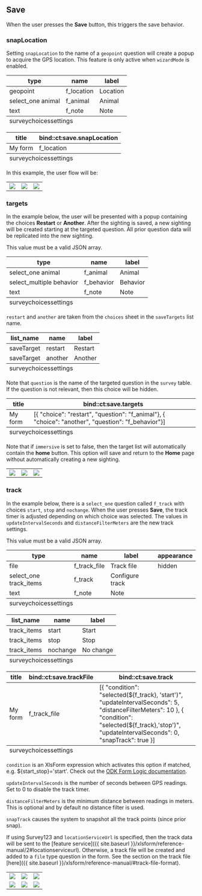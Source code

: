 ## Save
When the user presses the **Save** button, this triggers the save behavior.

### snapLocation

Setting `snapLocation` to the name of a `geopoint` question will create a popup to acquire the GPS location. This feature is only active when `wizardMode` is enabled.

<table class="xlsTable">
  <thead>
    <tr>
      <th>type</th>
      <th>name</th>
      <th>label</th>
    </tr>
  </thead>
  <tbody>
    <tr>
      <td>geopoint</td>
      <td>f_location</td>
      <td>Location</td>
    </tr>
    <tr>
      <td>select_one animal</td>
      <td>f_animal</td>
      <td>Animal</td>
    </tr>
    <tr>
      <td>text</td>
      <td>f_note</td>
      <td>Note</td>
    </tr>
  </tbody>
  <tfoot>
    <tr>
      <td class="sheets" colspan="3"><span class="active">survey</span><span>choices</span><span>settings</span></td>
    </tr>
  </tfoot>
</table>

<table class="xlsTable">
  <thead>
    <tr>
      <th>title</th>
      <th>bind::ct:save.snapLocation</th>
    </tr>
  </thead>
  <tbody>
    <tr>
      <td>My form</td>
      <td>f_location</td>
    </tr>
  </tbody>
  <tfoot>
    <tr>
      <td class="sheets" colspan="3"><span>survey</span><span>choices</span><span class="active">settings</span></td>
    </tr>
  </tfoot>
</table>

In this example, the user flow will be:
<table>
<tr>
<td><img src="{{ site.baseurl }}/assets/xlsform/refman-snapLocation-1.png" /></td>
<td><img src="{{ site.baseurl }}/assets/xlsform/refman-snapLocation-2.png" /></td>
<td><img src="{{ site.baseurl }}/assets/xlsform/refman-snapLocation-3.png" /></td>
</tr>
</table>

### targets
In the example below, the user will be presented with a popup containing the choices **Restart** or **Another**. After the sighting is saved, a new sighting will be created starting at the targeted question. All prior question data will be replicated into the new sighting.

This value must be a valid JSON array.

<table class="xlsTable">
  <thead>
    <tr>
      <th>type</th>
      <th>name</th>
      <th>label</th>
    </tr>
  </thead>
  <tbody>
    <tr>
      <td>select_one animal</td>
      <td>f_animal</td>
      <td>Animal</td>
    </tr>
    <tr>
      <td>select_multiple behavior</td>
      <td>f_behavior</td>
      <td>Behavior</td>
    </tr>
    <tr>
      <td>text</td>
      <td>f_note</td>
      <td>Note</td>
    </tr>        
  </tbody>
  <tfoot>
    <tr>
      <td class="sheets" colspan="3"><span class="active">survey</span><span>choices</span><span>settings</span></td>
    </tr>
  </tfoot>
</table>

`restart` and `another` are taken from the `choices` sheet in the `saveTargets` list name.

<table class="xlsTable">
  <thead>
    <tr>
      <th>list_name</th>
      <th>name</th>
      <th>label</th>
    </tr>
  </thead>
  <tbody>
    <tr>
      <td>saveTarget</td>
      <td>restart</td>
      <td>Restart</td>
    </tr>
    <tr>
      <td>saveTarget</td>
      <td>another</td>
      <td>Another</td>
    </tr>
  </tbody>
  <tfoot>
    <tr>
      <td class="sheets" colspan="3"><span>survey</span><span class="active">choices</span><span>settings</span></td>
    </tr>
  </tfoot>
</table>

Note that `question` is the name of the targeted question in the `survey` table. If the question is not relevant, then this choice will be hidden.

<table class="xlsTable">
  <thead>
    <tr>
      <th>title</th>
      <th>bind::ct:save.targets</th>
    </tr>
  </thead>
  <tbody>
    <tr>
      <td>My form</td>
      <td>[{ "choice": "restart", "question": "f_animal"}, { "choice": "another", "question": "f_behavior"}]</td>
    </tr>
  </tbody>
  <tfoot>
    <tr>
      <td class="sheets" colspan="3"><span>survey</span><span>choices</span><span class="active">settings</span></td>
    </tr>
  </tfoot>
</table>

Note that if `immersive` is set to false, then the target list will automatically contain the **home** button. This option will save and return to the **Home** page without automatically creating a new sighting.

<table>
<tr>
<td><img src="{{ site.baseurl }}/assets/xlsform/refman-saveTarget-1.png" /></td>
<td><img src="{{ site.baseurl }}/assets/xlsform/refman-saveTarget-2.png" /></td>
<td><img src="{{ site.baseurl }}/assets/xlsform/refman-saveTarget-3.png" /></td>
</tr>
</table>

### track
In the example below, there is a `select_one` question called `f_track` with choices `start`, `stop` and `nochange`. When the user presses **Save**, the track timer is adjusted depending on which choice was selected. The values in `updateIntervalSeconds` and `distanceFilterMeters` are the new track settings.

This value must be a valid JSON array.

<table class="xlsTable">
  <thead>
    <tr>
      <th>type</th>
      <th>name</th>
      <th>label</th>
      <th>appearance</th>
    </tr>
  </thead>
  <tbody>
    <tr>
      <td>file</td>
      <td>f_track_file</td>
      <td>Track file</td>
      <td>hidden</td>
    </tr>
    <tr>
      <td>select_one track_items</td>
      <td>f_track</td>
      <td>Configure track</td>
      <td></td>
    </tr>
    <tr>
      <td>text</td>
      <td>f_note</td>
      <td>Note</td>
      <td></td>
    </tr>
  </tbody>
  <tfoot>
    <tr>
      <td class="sheets" colspan="3"><span class="active">survey</span><span>choices</span><span>settings</span></td>
    </tr>
  </tfoot>
</table>

<table class="xlsTable">
  <thead>
    <tr>
      <th>list_name</th>
      <th>name</th>
      <th>label</th>
    </tr>
  </thead>
  <tbody>
    <tr>
      <td>track_items</td>
      <td>start</td>
      <td>Start</td>
    </tr>
    <tr>
      <td>track_items</td>
      <td>stop</td>
      <td>Stop</td>
    </tr>
    <tr>
      <td>track_items</td>
      <td>nochange</td>
      <td>No change</td>
    </tr>
  </tbody>
  <tfoot>
    <tr>
      <td class="sheets" colspan="3"><span>survey</span><span class="active">choices</span><span>settings</span></td>
    </tr>
  </tfoot>
</table>

<table class="xlsTable">
  <thead>
    <tr>
      <th>title</th>
      <th>bind::ct:save.trackFile</th>
      <th>bind::ct:save.track</th>
    </tr>
  </thead>
  <tbody>
    <tr>
      <td>My form</td>
      <td>f_track_file</td>
      <td>[{ "condition": "selected(${f_track}, 'start')", "updateIntervalSeconds": 5, "distanceFilterMeters": 10 }, { "condition": "selected(${f_track},'stop')", "updateIntervalSeconds": 0, "snapTrack": true }]</td>
    </tr>
  </tbody>
  <tfoot>
    <tr>
      <td class="sheets" colspan="3"><span>survey</span><span>choices</span><span class="active">settings</span></td>
    </tr>
  </tfoot>
</table>

`condition` is an XlsForm expression which activates this option if matched, e.g. ${start_stop}='start'. Check out the [ODK Form Logic documentation](https://docs.getodk.org/form-logic/).

`updateIntervalSeconds` is the number of seconds between GPS readings. Set to 0 to disable the track timer.

`distanceFilterMeters` is the minimum distance between readings in meters. This is optional and by default no distance filter is used.

`snapTrack` causes the system to snapshot all the track points (since prior snap). 

If using Survey123 and `locationServiceUrl` is specified, then the track data will be sent to the [feature service]({{ site.baseurl }}/xlsform/reference-manual/2#locationserviceurl). Otherwise, a track file will be created and added to a `file` type question in the form. See the section on the track file [here]({{ site.baseurl }}/xlsform/reference-manual/#track-file-format).

<table>
<tr>
<td><img src="{{ site.baseurl }}/assets/xlsform/refman-saveTrack-1.png" /></td>
<td><img src="{{ site.baseurl }}/assets/xlsform/refman-saveTrack-2.png" /></td>
<td><img src="{{ site.baseurl }}/assets/xlsform/refman-saveTrack-3.png" /></td>
</tr>
<tr>
<td><img src="{{ site.baseurl }}/assets/xlsform/refman-saveTrack-4.png" /></td>
<td><img src="{{ site.baseurl }}/assets/xlsform/refman-saveTrack-5.png" /></td>
<td><img src="{{ site.baseurl }}/assets/xlsform/refman-saveTrack-6.png" /></td>
</tr>
</table>
